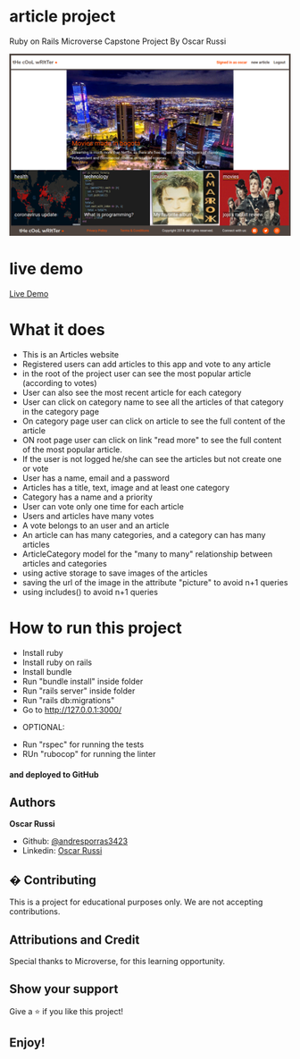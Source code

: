 #  article project

Ruby on Rails Microverse Capstone Project By Oscar Russi

![screenshot](./app/assets/images/screenshot.png)

# live demo

[Live Demo](https://fierce-beach-59030.herokuapp.com/)

# What it does

- This is an Articles website
- Registered users can add articles to this app and vote to any article
- in the root of the project user can see the most popular article (according to votes)
- User can also see the most recent article for each category
- User can click on category name to see all the articles of that category in the category page
- On category page user can click on article to see the full content of the article
- ON root page user can click on link "read more" to see the full content of the most popular article.
- If the user is not logged he/she can see the articles but not create one or vote
- User has a name, email and a password
- Articles has a title, text, image and at least one category
- Category has a name and a priority
- User can vote only one time for each article
- Users and articles have many votes
- A vote belongs to an user and an article
- An article can has many categories, and a category can has many articles
- ArticleCategory model for the "many to many" relationship between articles and categories
- using active storage to save images of the articles
- saving the url of the image in the attribute "picture" to avoid n+1 queries
- using includes() to avoid n+1 queries


# How to run this project

- Install ruby
- Install ruby on rails
- Install bundle
- Run "bundle install" inside folder
- Run "rails server" inside folder
- Run "rails db:migrations"
- Go to http://127.0.0.1:3000/
* OPTIONAL:
- Run "rspec" for running the tests
- RUn "rubocop" for running the linter


#### and deployed to GitHub

## Authors

**Oscar Russi**
- Github: [@andresporras3423](https://github.com/andresporras3423/)
- Linkedin: [Oscar Russi](https://www.linkedin.com/in/oscar-andr%C3%A9s-russi-porras-053236167/)

## � Contributing

This is a project for educational purposes only. We are not accepting contributions.

## Attributions and Credit

Special thanks to Microverse, for this learning opportunity. 

## Show your support

Give a ⭐️ if you like this project!

## Enjoy!
